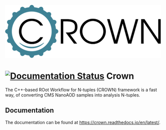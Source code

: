
<img src="docs/_static/crown_logo.svg"><br>

[![Documentation Status](https://readthedocs.org/projects/crown/badge/?version=latest)](https://crown.readthedocs.io/en/latest/?badge=latest)
Crown
=======

The C++-based ROot Workflow for N-tuples (CROWN)  framework is a fast way, of converting CMS NanoAOD samples into analysis N-tuples.


Documentation
--------------

The documentation can be found at https://crown.readthedocs.io/en/latest/.